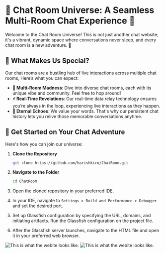 # 🌟 Chat Room Universe: A Seamless Multi-Room Chat Experience 🌌

Welcome to the Chat Room Universe! This is not just another chat website; it's a vibrant, dynamic space where conversations never sleep, and every chat room is a new adventure. 🚀

## 🎉 What Makes Us Special?

Our chat rooms are a bustling hub of live interactions across multiple chat rooms, Here’s what you can expect:

- **👥 Multi-Room Madness**: Dive into diverse chat rooms, each with its unique vibe and community. Feel free to hop around!
- **⚡ Real-Time Revelations**: Our real-time data relay technology ensures you’re always in the loop, experiencing live interactions as they happen.
- **📜 Eternal Echoes**: We value your words. That's why our persistent chat history lets you relive those memorable conversations anytime.

## 🚀 Get Started on Your Chat Adventure

Here's how you can join our universe:

1. **Clone the Repository**
   ```bash
   git clone https://github.com/harishkiru/ChatRoom.git

2. **Navigate to the Folder**
    ```bash
    cd ChatRoom

3. Open the cloned repository in your preferred IDE.


4. In your IDE, navigate to `Settings > Build and Performance > Debugger` and set the desired port.


5. Set up Glassfish configuration by specifying the URL, domains, and initiating artifacts.
   Run the Glassfish configuration on the project file.


6. After the Glassfish server launches, navigate to the HTML file and open it in your preferred web browser.

![This is what the webite looks like.](http://mcgodftw.dev/i/omywoirc.png "Website")
![This is what the webite looks like.](http://mcgodftw.dev/i/7qizqmbl.png "Website")